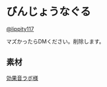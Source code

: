 # びんじょうなぐる
[@lippity117](https://twitter.com/lippity117)

マズかったらDMください。削除します。

## 素材
[効果音ラボ様](https://soundeffect-lab.info/)